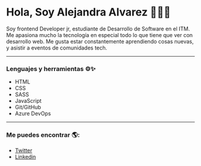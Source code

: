 # Hola, Soy Alejandra Alvarez 👋👩‍💻
Soy frontend Developer jr, estudiante de Desarrollo de Software en el ITM. Me apasiona mucho la tecnología en especial todo lo que tiene que ver con desarrollo web. Me gusta estar constantemente aprendiendo cosas nuevas, y asistir a eventos de comunidades tech.
________________________________________________________________________________________________________________
### Lenguajes y herramientas ⚙✨
- HTML
- CSS
- SASS
- JavaScript
- Git/GitHub
- Azure DevOps

_________________________________________________________________________________________________________________
### Me puedes encontrar 🌎: 
- [Twitter](https://twitter.com/Aleja_Alvarezz1)
- [Linkedin](https://www.linkedin.com/in/alejandra-alvarez-serna-786461196/)
